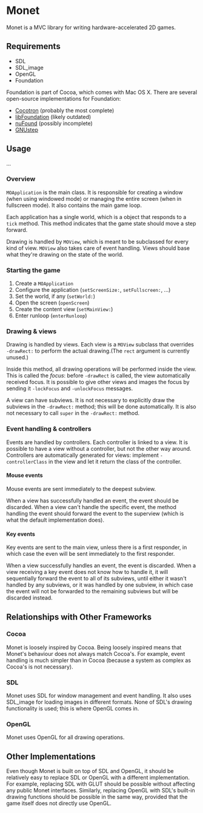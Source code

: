 Monet
=====

Monet is a MVC library for writing hardware-accelerated 2D games.

Requirements
------------

* SDL
* SDL_image
* OpenGL
* Foundation

Foundation is part of Cocoa, which comes with Mac OS X. There are several open-source implementations for Foundation:

* [Cocotron](http://www.cocotron.org/) (probably the most complete)
* [libFoundation](http://www.geocities.com/SiliconValley/Monitor/7464/libFoundation/) (likely outdated)
* [nuFound](http://github.com/timburks/nufound/tree/master) (possibly incomplete)
* [GNUstep](http://www.gnustep.org/)

Usage
-----

...

### Overview

`MOApplication` is the main class. It is responsible for creating a window (when using windowed mode) or managing the entire screen (when in fullscreen mode). It also contains the main game loop.

Each application has a single world, which is a object that responds to a `tick` method. This method indicates that the game state should move a step forward.

Drawing is handled by `MOView`, which is meant to be subclassed for every kind of view. `MOView` also takes care of event handling. Views should base what they're drawing on the state of the world.

### Starting the game

1. Create a `MOApplication`
2. Configure the application (`setScreenSize:`, `setFullscreen:`, ...)
3. Set the world, if any (`setWorld:`)
4. Open the screen (`openScreen`)
5. Create the content view (`setMainView:`)
6. Enter runloop (`enterRunloop`)

### Drawing & views

Drawing is handled by views. Each view is a `MOView` subclass that overrides `-drawRect:` to perform the actual drawing.(The `rect` argument is currently unused.)

Inside this method, all drawing operations will be performed inside the view. This is called the _focus_: before `-drawRect` is called, the view automatically received focus. It is possible to give other views and images the focus by sending it `-lockFocus` and `-unlockFocus` messages.

A view can have subviews. It is not necessary to explicitly draw the subviews in the `-drawRect:` method; this will be done automatically. It is also not necessary to call `super` in the `-drawRect:` method.

### Event handling & controllers

Events are handled by controllers. Each controller is linked to a view. It is possible to have a view without a controller, but not the other way around. Controllers are automatically generated for views: implement `-controllerClass` in the view and let it return the class of the controller.

#### Mouse events

Mouse events are sent immediately to the deepest subview.

When a view has successfully handled an event, the event should be discarded. When a view can't handle the specific event, the method handling the event should forward the event to the superview (which is what the default implementation does).

#### Key events

Key events are sent to the main view, unless there is a first responder, in which case the even will be sent immediately to the first responder.

When a view successfully handles an event, the event is discarded. When a view receiving a key event does not know how to handle it, it will sequentially forward the event to all of its subviews, until either it wasn't handled by any subviews, or it was handled by one subview, in which case the event will not be forwarded to the remaining subviews but will be discarded instead.

Relationships with Other Frameworks
-----------------------------------

### Cocoa

Monet is loosely inspired by Cocoa. Being loosely inspired means that Monet's behaviour does not always match Cocoa's. For example, event handling is much simpler than in Cocoa (because a system as complex as Cocoa's is not necessary).

### SDL

Monet uses SDL for window management and event handling. It also uses SDL_image for loading images in different formats. None of SDL's drawing functionality is used; this is where OpenGL comes in.

### OpenGL

Monet uses OpenGL for all drawing operations.

Other Implementations
---------------------

Even though Monet is built on top of SDL and OpenGL, it should be relatively easy to replace SDL or OpenGL with a different implementation. For example, replacing SDL with GLUT should be possible without affecting any public Monet interfaces. Similarly, replacing OpenGL with SDL's built-in drawing functions should be possible in the same way, provided that the game itself does not directly use OpenGL.
